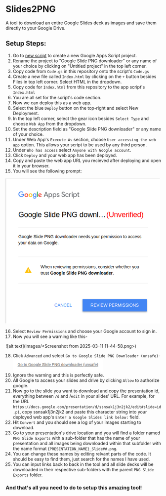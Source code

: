 # Slides2PNG

A tool to download an entire Google Slides deck as images and save them directly to your Google Drive.

## Setup Steps:

1. Go to [new script](https://script.new/) to create a new Google Apps Script project.
2. Rename the project to "Google Slide PNG downloader" or any name of your choice by clicking on "Untitled project" in the top left corner.
3. Copy code from `Code.gs` in this repository onto the script's `Code.gs`
4. Create a new file called `Index.html` by clicking on the `+` button besides Files in top left corner. Select HTML in the dropdown.
5. Copy code for `Index.html` from this repository to the app script's `Index.html`
6. You are all set for the script's code section.
7. Now we can deploy this as a web app.
8. Select the blue `Deploy` button on the top-right and select New Deployment.
9. In the top left corner, select the gear icon besides `Select Type` and choose `Web App` from the dropdown.
10. Set the description field as "Google Slide PNG downloader" or any name of your choice.
11. Under Web App's `Execute As` section, choose `User accessing the web app` option. This allows your script to be used by any third person.
12. Under `Who has access` select `Anyone with Google account`.
13. Click `Deploy` and your web app has been deployed.
14. Copy and paste the web app URL you recieved after deploying and open it in your browser.
15. You will see the following prompt:

![alt text](images/image.png)

16. Select `Review Permissions` and choose your Google account to sign in.
17. Now you will see a warning like this-

![alt text](images/<Screenshot from 2025-03-11 11-44-58.png>)

18. Click `Advanced` and select `Go to Google Slide PNG Downloader (unsafe)`-
    ![alt text](images/image-1.png)
19. Ignore the warning and this is perfectly safe.
20. All Google to access your slides and drive by clicking `Allow` to authorize google.
21. Now go to the slide you want to download and copy the presentation id, everything between `/d` and /`edit` in your slides' URL. For example, for the URL `https://docs.google.com/presentation/d/ssnsak1j3n2jk2/edit#slide=id.p1`, copy ssnsak1j3n2jk2 and paste this character string into your deployed web app's `Enter a Google Slides link below:` field.
22. Hit `Convert` and you should see a log of your images starting to download.
23. Go to your presentation's drive location and you will find a folder named `PNG Slide Exports` with a sub-folder that has the name of your presentation and all images being downloaded within that subfolder with the name format {`PRESENTATION_NAME}_Slide##.png`.
24. You can change these names by editing relvant parts of the code. It should be easy to find them, just search for the names I have used.
25. You can input links back to back in the tool and all slide decks will be downloaded in their respective sub-folders with the parent `PNG Slide Exports` folder.

### And that's all you need to do to setup this amazing tool!
